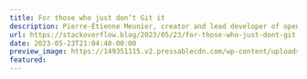 ```yaml
---
title: For those who just don’t Git it
description: Pierre-Étienne Meunier, creator and lead developer of open-source version control system Pijul, joins the home team to talk about version control, functional programming, and why OCaml is a source of French national pride.
url: https://stackoverflow.blog/2023/05/23/for-those-who-just-dont-git-it-ep-573
date: 2023-05-23T21:04:40-00:00
preview_image: https://149351115.v2.pressablecdn.com/wp-content/uploads/2022/03/blog-podcast-relaunch-1.png
featured:
---
```

